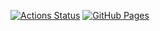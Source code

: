 [![Actions Status](https://github.com/ras-cp/cpSTL/workflows/verify/badge.svg)](https://github.com/ras-cp/cpSTL/actions)
[![GitHub Pages](https://img.shields.io/static/v1?label=GitHub+Pages&message=+&color=brightgreen&logo=github)](https://ras-cp.github.io/cpSTL/)
